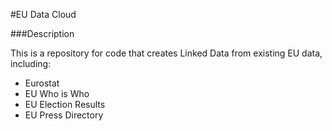 #EU Data Cloud

###Description

This is a repository for code that creates Linked Data from existing EU
data, including:

* Eurostat
* EU Who is Who
* EU Election Results
* EU Press Directory

